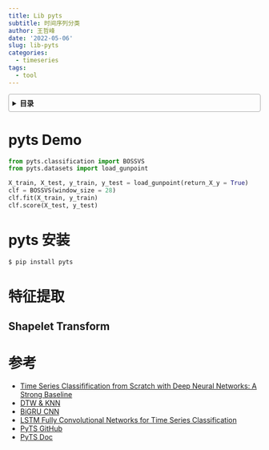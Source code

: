 ```yaml
---
title: Lib pyts
subtitle: 时间序列分类
author: 王哲峰
date: '2022-05-06'
slug: lib-pyts
categories:
  - timeseries
tags:
  - tool
---
```


<style>
details {
    border: 1px solid #aaa;
    border-radius: 4px;
    padding: .5em .5em 0;
}
summary {
    font-weight: bold;
    margin: -.5em -.5em 0;
    padding: .5em;
}
details[open] {
    padding: .5em;
}
details[open] summary {
    border-bottom: 1px solid #aaa;
    margin-bottom: .5em;
}
</style>

<details><summary>目录</summary><p>

- [pyts Demo](#pyts-demo)
- [pyts 安装](#pyts-安装)
- [特征提取](#特征提取)
  - [Shapelet Transform](#shapelet-transform)
- [参考](#参考)
</p></details><p></p>

# pyts Demo

```python
from pyts.classification import BOSSVS
from pyts.datasets import load_gunpoint

X_train, X_test, y_train, y_test = load_gunpoint(return_X_y = True)
clf = BOSSVS(window_size = 28)
clf.fit(X_train, y_train)
clf.score(X_test, y_test)
```

# pyts 安装

```bash
$ pip install pyts
```

# 特征提取

## Shapelet Transform




# 参考

* [Time Series Classifification from Scratch with Deep Neural Networks: A Strong Baseline]()
* [DTW & KNN](https://nbviewer.jupyter.org/github/markdregan/K-Nearest-Neighbors-with-Dynamic-Time-Warping/blob/master/K_Nearest_Neighbor_Dynamic_Time_Warping.ipynb)
* [BiGRU CNN](http://www.doc88.com/p-0334856528441.html)
* [LSTM Fully Convolutional Networks for Time Series Classification]()
* [PyTS GitHub](https://github.com/johannfaouzi/pyts)
* [PyTS Doc](https://pyts.readthedocs.io/en/latest/)

